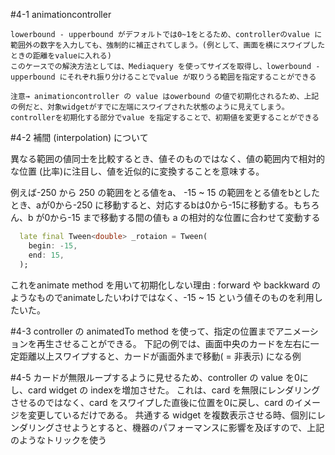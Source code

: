 
#4-1
	animationcontroller
	
	lowerbound - upperbound がデフォルトでは0~1をとるため、controllerのvalue に範囲外の数字を入力しても、強制的に補正されてしまう。(例として、画面を横にスワイプしたときの距離をvalueに入れる)
	このケースでの解決方法としては、Mediaquery を使ってサイズを取得し、lowerbound - upperbound にそれぞれ振り分けることでvalue が取りうる範囲を指定することができる
	
	注意→ animationcontroller の value はowerbound の値で初期化されるため、上記の例だと、対象widgetがすでに左端にスワイプされた状態のように見えてしまう。controllerを初期化する部分でvalue を指定することで、初期値を変更することができる


#4-2
補間 (interpolation) について

異なる範囲の値同士を比較するとき、値そのものではなく、値の範囲内で相対的な位置 (比率)に注目し、値を近似的に変換することを意味する。

例えば-250 から 250 の範囲をとる値をa、 -15 ~ 15 の範囲をとる値をbとしたとき、aが0から-250 に移動すると、対応するbは0から-15に移動する。もちろん、b が0から-15 まで移動する間の値も a の相対的な位置に合わせて変動する

```dart
  late final Tween<double> _rotaion = Tween(
    begin: -15,
    end: 15,
  );
```

これをanimate method を用いて初期化しない理由 : forward や backkward のようなものでanimateしたいわけではなく、-15 ~ 15 という値そのものを利用したいた。




#4-3
controller の animatedTo method を使って、指定の位置までアニメーションを再生させることができる。
下記の例では、画面中央のカードを左右に一定距離以上スワイプすると、カードが画面外まで移動( = 非表示) になる例

#4-5
カードが無限ループするように見せるため、controller の value を0にし、card widget の indexを増加させた。
これは、card を無限にレンダリングさせるのではなく、card をスワイプした直後に位置を0に戻し、card のイメージを変更しているだけである。
共通する widget を複数表示させる時、個別にレンダリングさせようとすると、機器のパフォーマンスに影響を及ぼすので、上記のようなトリックを使う